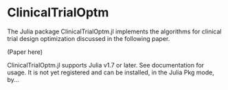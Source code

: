 # ClinicalTrialOptm

The Julia package ClinicalTrialOptm.jl implements the algorithms for clinical trial design optimization discussed in the following paper.

(Paper here)

ClinicalTrialOptm.jl supports Julia v1.7 or later. See documentation for usage. It is not yet registered and can be installed, in the Julia Pkg mode, by...
